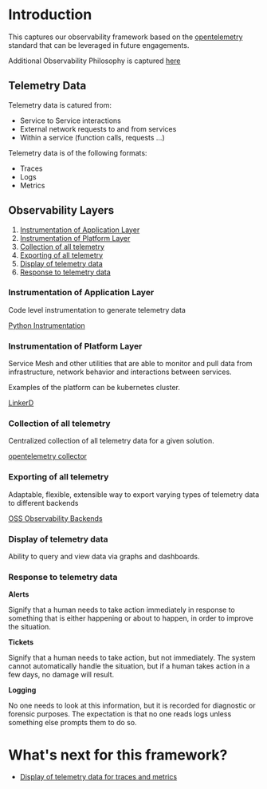 # Introduction 

This captures our observability framework based on the [opentelemetry](https://opentelemetry.io/) standard that can be leveraged in future engagements.  

Additional Observability Philosophy is captured [here](./docs/OBSERVABILITY.md)


## Telemetry Data 

Telemetry data is catured from: 
* Service to Service interactions 
* External network requests to and from services 
* Within a service (function calls, requests ...) 

Telemetry data is of the following formats: 
* Traces 
* Logs 
* Metrics 
## Observability Layers 

1. [Instrumentation of Application Layer](#Instrumentation-of-Application-Layer)  
2. [Instrumentation of Platform Layer](#Instrumentation-of-Platform-Layer)
3. [Collection of all telemetry](#Collection-of-all-telemetry) 
4. [Exporting of all telemetry](#Exporting-of-all-telemetry) 
5. [Display of telemetry data](#Display-of-telemetry-data) 
6. [Response to telemetry data](#Response-to-telemetry-data) 

### Instrumentation of Application Layer

Code level instrumentation to generate telemetry data 

[Python Instrumentation](./code/python_app)
### Instrumentation of Platform Layer

Service Mesh and other utilities that are able to monitor and pull data from infrastructure, network behavior and interactions between services. 

Examples of the platform can be kubernetes cluster. 

[LinkerD](./code/linkerd)

### Collection of all telemetry

Centralized collection of all telemetry data for a given solution.

[opentelemetry collector](./otel_collector)
### Exporting of all telemetry 

Adaptable, flexible, extensible way to export varying types of telemetry data to different backends 

[OSS Observability Backends](./otel_exporters)

### Display of telemetry data 

Ability to query and view data via graphs and dashboards. 
### Response to telemetry data

**Alerts**

Signify that a human needs to take action immediately in response to something that is either happening or about to happen, in order to improve the situation.

**Tickets**

Signify that a human needs to take action, but not immediately. The system cannot automatically handle the situation, but if a human takes action in a few days, no damage will result.

**Logging**

No one needs to look at this information, but it is recorded for diagnostic or forensic purposes. The expectation is that no one reads logs unless something else prompts them to do so.

# What's next for this framework?

* [Display of telemetry data for traces and metrics](#Display-of-telemetry-data ) 